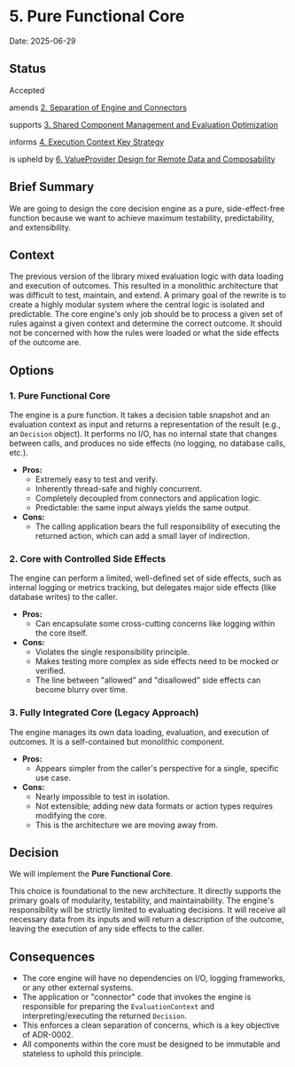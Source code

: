 # 5. Pure Functional Core

Date: 2025-06-29

## Status

Accepted

amends [2. Separation of Engine and Connectors](0002-separation-of-engine-and-connectors.md)

supports [3. Shared Component Management and Evaluation Optimization](0003-shared-component-management-and-evaluation-optimization.md)

informs [4. Execution Context Key Strategy](0004-execution-context-key-strategy.md)

is upheld by [6. ValueProvider Design for Remote Data and Composability](0006-valueprovider-design-for-remote-data-and-composability.md)

## Brief Summary

We are going to design the core decision engine as a pure, side-effect-free function because we want
to achieve maximum testability, predictability, and extensibility.

## Context

The previous version of the library mixed evaluation logic with data loading and execution of
outcomes. This resulted in a monolithic architecture that was difficult to test, maintain, and
extend. A primary goal of the rewrite is to create a highly modular system where the central logic
is isolated and predictable. The core engine's only job should be to process a given set of rules
against a given context and determine the correct outcome. It should not be concerned with how the
rules were loaded or what the side effects of the outcome are.

## Options

### 1. Pure Functional Core

The engine is a pure function. It takes a decision table snapshot and an evaluation context as input
and returns a representation of the result (e.g., an `Decision` object). It performs no I/O, has no
internal state that changes between calls, and produces no side effects (no logging, no database
calls, etc.).

* **Pros:**
    * Extremely easy to test and verify.
    * Inherently thread-safe and highly concurrent.
    * Completely decoupled from connectors and application logic.
    * Predictable: the same input always yields the same output.
* **Cons:**
    * The calling application bears the full responsibility of executing the returned action, which
      can add a small layer of indirection.

### 2. Core with Controlled Side Effects

The engine can perform a limited, well-defined set of side effects, such as internal logging or
metrics tracking, but delegates major side effects (like database writes) to the caller.

* **Pros:**
    * Can encapsulate some cross-cutting concerns like logging within the core itself.
* **Cons:**
    * Violates the single responsibility principle.
    * Makes testing more complex as side effects need to be mocked or verified.
    * The line between "allowed" and "disallowed" side effects can become blurry over time.

### 3. Fully Integrated Core (Legacy Approach)

The engine manages its own data loading, evaluation, and execution of outcomes. It is a
self-contained but monolithic component.

* **Pros:**
    * Appears simpler from the caller's perspective for a single, specific use case.
* **Cons:**
    * Nearly impossible to test in isolation.
    * Not extensible; adding new data formats or action types requires modifying the core.
    * This is the architecture we are moving away from.

## Decision

We will implement the **Pure Functional Core**.

This choice is foundational to the new architecture. It directly supports the primary goals of
modularity, testability, and maintainability. The engine's responsibility will be strictly limited
to evaluating decisions. It will receive all necessary data from its inputs and will return a
description of the outcome, leaving the execution of any side effects to the caller.

## Consequences

* The core engine will have no dependencies on I/O, logging frameworks, or any other external
  systems.
* The application or "connector" code that invokes the engine is responsible for preparing the
  `EvaluationContext` and interpreting/executing the returned `Decision`.
* This enforces a clean separation of concerns, which is a key objective of ADR-0002.
* All components within the core must be designed to be immutable and stateless to uphold this
  principle.
